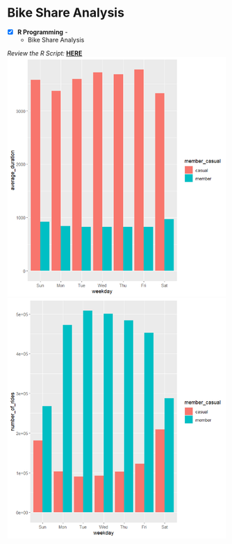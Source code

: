 # Bike Share Analysis

- [x] **R Programming** - 
  - Bike Share Analysis<br />

*Review the R Script:* **[HERE](https://github.com/jamiedeocampo/bike-share-analysis/blob/main/bike-share-analysis.R)**<br />
![Visualization for average duration](visuals/img-visual-average-duration.PNG)
![Visualization for average duration](visuals/img-visual-rides-by-rider.PNG)

